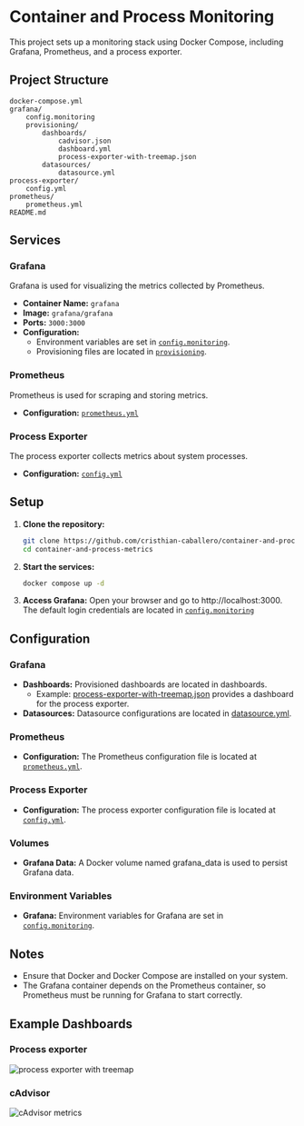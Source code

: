 # Container and Process Monitoring

This project sets up a monitoring stack using Docker Compose, including Grafana, Prometheus, and a process exporter.

## Project Structure
```
docker-compose.yml
grafana/
    config.monitoring
    provisioning/
        dashboards/
            cadvisor.json
            dashboard.yml
            process-exporter-with-treemap.json
        datasources/
            datasource.yml
process-exporter/
    config.yml
prometheus/
    prometheus.yml
README.md
```

## Services

### Grafana

Grafana is used for visualizing the metrics collected by Prometheus.

- **Container Name:** `grafana`
- **Image:** `grafana/grafana`
- **Ports:** `3000:3000`
- **Configuration:** 
  - Environment variables are set in [`config.monitoring`](./grafana/config.monitoring).
  - Provisioning files are located in [`provisioning`](./grafana/provisioning).

### Prometheus

Prometheus is used for scraping and storing metrics.

- **Configuration:** [`prometheus.yml`](./prometheus/prometheus.yml)

### Process Exporter

The process exporter collects metrics about system processes.

- **Configuration:** [`config.yml`](./process-exporter/config.yml)

## Setup

1. **Clone the repository:**
   ```sh
   git clone https://github.com/cristhian-caballero/container-and-process-metrics.git
   cd container-and-process-metrics

1. **Start the services:**
   ```sh
   docker compose up -d

1. **Access Grafana:** Open your browser and go to http://localhost:3000. The default login credentials are located in [`config.monitoring`](./grafana/config.monitoring)

## Configuration
### Grafana
- **Dashboards:** Provisioned dashboards are located in dashboards.
    - Example: [process-exporter-with-treemap.json](./grafana/provisioning/dashboards/process-exporter-with-treemap.json) provides a dashboard for the process exporter.
- **Datasources:** Datasource configurations are located in [datasource.yml](./grafana/provisioning/datasources/datasource.yml).
### Prometheus
- **Configuration:** The Prometheus configuration file is located at [`prometheus.yml`](./prometheus/prometheus.yml).
### Process Exporter
- **Configuration:** The process exporter configuration file is located at [`config.yml`](./process-exporter/config.yml).
### Volumes
- **Grafana Data:** A Docker volume named grafana_data is used to persist Grafana data.
### Environment Variables
- **Grafana:** Environment variables for Grafana are set in [`config.monitoring`](./grafana/config.monitoring).
## Notes
- Ensure that Docker and Docker Compose are installed on your system.
- The Grafana container depends on the Prometheus container, so Prometheus must be running for Grafana to start correctly.
## Example Dashboards
### Process exporter
![process exporter with treemap](img/process-exporter-with-treemap.png)
### cAdvisor
![cAdvisor metrics](img/cadvisor.png)